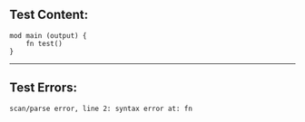 
Test Content: 
-------------------------
```
mod main (output) {
    fn test() 
}
```
------------------------

Test Errors:
-------------------------
```
scan/parse error, line 2: syntax error at: fn
```
